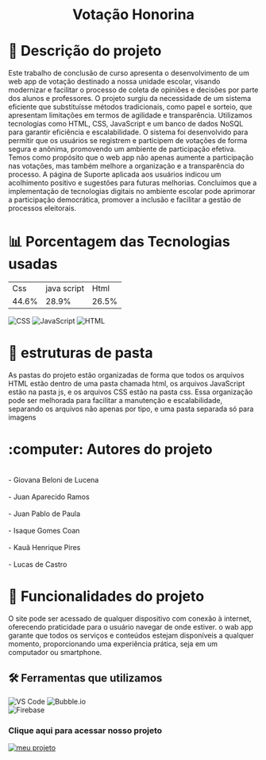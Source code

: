 <h1 align="center"> Votação Honorina </h1>

<h1 > 📝 Descrição do projeto </h1>

Este trabalho de conclusão de curso apresenta o desenvolvimento de um web app de votação destinado a nossa unidade escolar, visando modernizar e facilitar o processo de coleta de opiniões e decisões por parte dos alunos e professores. O projeto surgiu da necessidade de um sistema eficiente que substituísse métodos tradicionais, como papel e sorteio, que apresentam limitações em termos de agilidade e transparência.
Utilizamos tecnologias como HTML, CSS, JavaScript e um banco de dados NoSQL para garantir eficiência e escalabilidade. O sistema foi desenvolvido para permitir que os usuários se registrem e participem de votações de forma segura e anônima, promovendo um ambiente de participação efetiva.
Temos como propósito que o web app não apenas aumente a participação nas votações, mas também melhore a organização e a transparência do processo.  A página de Suporte aplicada aos usuários indicou um acolhimento positivo e sugestões para futuras melhorias.
Concluímos que a implementação de tecnologias digitais no ambiente escolar pode aprimorar a participação democrática, promover a inclusão e facilitar a gestão de processos eleitorais.



<h1 > 📊 Porcentagem das Tecnologias usadas </h1>

<table>
<tr>
  <td>Css</td>
  <td>java script</td>
  <td>Html</td>
</tr>
  
<tr>
  <td>44.6%</td>
  <td>28.9%</td>
  <td>26.5%</td>
</tr>

</table>

 ![CSS](https://img.shields.io/badge/CSS-1572B6?logo=css3&logoColor=white)     ![JavaScript](https://img.shields.io/badge/JavaScript-F7DF1E?logo=javascript&logoColor=black)  ![HTML](https://img.shields.io/badge/HTML-E34F26?logo=html5&logoColor=white)



        
<h1 > 📁 estruturas de pasta </h1>
As pastas do projeto estão organizadas de forma que todos os arquivos HTML estão dentro de uma pasta chamada html, os arquivos JavaScript estão na pasta js, e os arquivos CSS estão na pasta css.
Essa organização pode ser melhorada para facilitar a manutenção e escalabilidade, separando os arquivos não apenas por tipo, e uma pasta separada só para imagens 


<h1 > :computer: Autores do projeto  </h1>
<br>- Giovana Beloni de Lucena<br> 
<br>- Juan Aparecido Ramos<br>  
<br>- Juan Pablo de Paula<br> 
<br>- Isaque Gomes Coan<br> 
<br>- Kauã Henrique Pires<br>
<br>- Lucas de Castro<br> 



# :hammer: Funcionalidades do projeto

 O site pode ser acessado de qualquer dispositivo com conexão à internet, oferecendo praticidade para o usuário navegar de onde estiver. o wab app garante que todos os serviços e conteúdos estejam disponíveis a qualquer momento, proporcionando uma experiência prática, seja em um computador ou smartphone.



## 🛠️ Ferramentas que utilizamos

![VS Code](https://img.icons8.com/fluent/48/000000/visual-studio-code-2019.png) 
 ![Bubble.io](https://img.shields.io/badge/Built_with-Bubble.io-blue?logo=bubble)  
![Firebase](https://img.shields.io/badge/Backend-Firebase-orange?logo=firebase)  





### Clique aqui para acessar nosso projeto
[![meu projeto](https://github.com/user-attachments/assets/0cb65ada-986c-46a4-a336-20bf7201d957/)](https://jiklgj.github.io/projetotcc2024//) 

